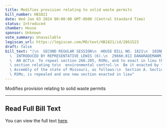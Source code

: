 ```yaml
---
title: Modifies provision relating to solid waste permits
bill_number: HB1821
date: Wed Jan 03 2024 00:00:00 GMT-0600 (Central Standard Time)
status: Introduced
chamber: House
sponsor: Unknown
vote_summary: Unavailable
legiscan_url: https://legiscan.com/MO/text/HB1821/id/2861523
draft: false
bill_text: "|\n  SECOND REGULAR SESSION\n  HOUSE BILL NO. 1821\n  102ND GENERAL ASSEMBLY\n\
  \  INTRODUCED BY REPRESENTATIVE LEWIS (6).\n  2966H.01I DANARADEMANMILLER,ChiefClerk\n\
  \  AN ACT\n  To repeal section 260.205, RSMo, and to enact in lieu thereof one new\
  \ section relating to\n  environmental control.\n  Be it enacted by the General\
  \ Assembly of the state of Missouri, as follows:\n  Section A. Section 260.205,\
  \ RSMo, is repealed and one new section enacted in lieu"
---
```

Modifies provision relating to solid waste permits

---

## Read Full Bill Text

You can view the full text [here](https://legiscan.com/MO/text/HB1821/id/2861523).
